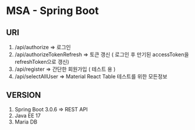 # MSA - Spring Boot

## URI
1. /api/authorize => 로그인
2. /api/authorizeTokenRefresh => 토큰 갱신 ( 로그인 후 만기된 accessToken을 refreshToken으로 갱신)
3. /api/register => 간단한 회원가입 ( 테스트 용 )
4. /api/selectAllUser => Material React Table 테스트를 위한 모든정보

## VERSION
1. Spring Boot 3.0.6 => REST API
2. Java EE 17
3. Maria DB
